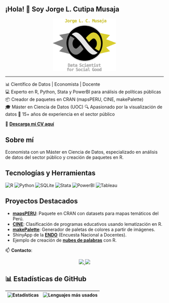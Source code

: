 
## ¡Hola! 👋 Soy Jorge L. Cutipa Musaja  

<p align="center">
    <img src="logos/item_infinito.png" width="40%">
</p>

---

📊 Científico de Datos | Economista | Docente  
💻 Experto en R, Python, Stata y PowerBI para análisis de políticas públicas  
📦 Creador de paquetes en CRAN (mapsPERU, CINE, makePalette)  
🎓 Máster en Ciencia de Datos (UOC) 
🔍 Apasionado por la visualización de datos 
💪 15+ años de experiencia en el sector público 

📄 **[Descarga mi CV aquí](https://github.com/musajajorge/CV/raw/master/Curriculum.pdf)**  


## Sobre mí  
Economista con un Máster en Ciencia de Datos, especializado en análisis de datos del sector público y creación de paquetes en R.  

## Tecnologías y Herramientas  
![R](https://img.shields.io/badge/R-276DC3?style=flat&logo=r&logoColor=white)
![Python](https://img.shields.io/badge/Python-3776AB?style=flat&logo=python&logoColor=white)
![SQLite](https://img.shields.io/badge/SQLite-003B57?style=flat&logo=sqlite&logoColor=white)
![Stata](https://img.shields.io/badge/Stata-1e1e1e?style=for-the-badge&logo=stata&logoColor=white)
![PowerBI](https://img.shields.io/badge/PowerBI-F2C811?style=for-the-badge&logo=powerbi&logoColor=black)
![Tableau](https://img.shields.io/badge/Tableau-E97627?style=for-the-badge&logo=tableau&logoColor=white)

## Proyectos Destacados  
- **[mapsPERU](https://github.com/musajajorge/mapsPERU/)**: Paquete en CRAN con datasets para mapas temáticos del Perú.  
- **[CINE](https://github.com/musajajorge/CINE/)**: Clasificación de programas educativos usando lematización en R.  
- **[makePalette](https://github.com/musajajorge/makePalette/)**: Generador de paletas de colores a partir de imágenes.
- ShinyApp de la **[ENDO](https://jorge-musaja.shinyapps.io/endo/)** (Encuesta Nacional a Docentes).  
- Ejemplo de creación de **[nubes de palabras](https://rpubs.com/jorgemusaja/NubePalabras2/)** con R.  

📫 **Contacto**:  
<p align='center'>
  <a href="mailto:musajajorge@gmail.com">
    <img src="https://img.shields.io/badge/Email-D14836?style=for-the-badge&logo=gmail&logoColor=white">
  </a>
  <a href="https://www.linkedin.com/in/musajajorge/">
    <img src="https://img.shields.io/badge/LinkedIn-0077B5?style=for-the-badge&logo=linkedin&logoColor=white">
  </a>
</p>

## 📊 Estadísticas de GitHub  

| ![Estadísticas](https://github-readme-stats.vercel.app/api?username=musajajorge&show_icons=true&theme=radical&hide=prs,issues,contribs) | ![Lenguajes más usados](https://github-readme-stats.vercel.app/api/top-langs/?username=musajajorge&layout=compact&theme=radical&hide=html,css) |
|:---:|:---:|

